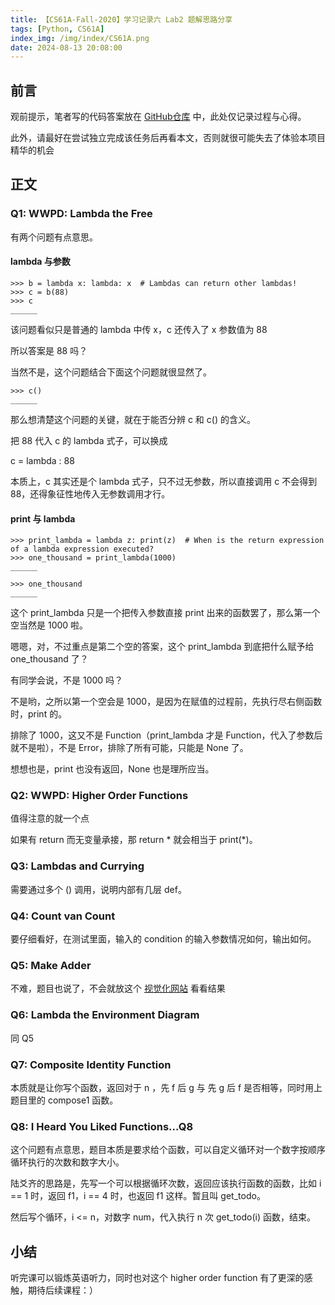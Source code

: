 ```yaml
---
title: 【CS61A-Fall-2020】学习记录六 Lab2 题解思路分享
tags: [Python, CS61A]
index_img: /img/index/CS61A.png
date: 2024-08-13 20:08:00
---
```

## 前言
观前提示，笔者写的代码答案放在 [GitHub仓库](https://github.com/HSLix/CS61A-Fall-2020) 中，此处仅记录过程与心得。

此外，请最好在尝试独立完成该任务后再看本文，否则就很可能失去了体验本项目精华的机会

## 正文
### Q1: WWPD: Lambda the Free

有两个问题有点意思。

#### lambda 与参数
```
>>> b = lambda x: lambda: x  # Lambdas can return other lambdas!
>>> c = b(88)
>>> c
______
```
该问题看似只是普通的 lambda 中传 x，c 还传入了 x 参数值为 88

所以答案是 88 吗？

当然不是，这个问题结合下面这个问题就很显然了。
```
>>> c()
______
```
那么想清楚这个问题的关键，就在于能否分辨 c 和 c() 的含义。

把 88 代入 c 的 lambda 式子，可以换成

c = lambda : 88

本质上，c 其实还是个 lambda 式子，只不过无参数，所以直接调用 c 不会得到 88，还得象征性地传入无参数调用才行。

#### print 与 lambda
```
>>> print_lambda = lambda z: print(z)  # When is the return expression of a lambda expression executed?
>>> one_thousand = print_lambda(1000)
______

>>> one_thousand
______
```

这个 print_lambda 只是一个把传入参数直接 print 出来的函数罢了，那么第一个空当然是 1000 啦。

嗯嗯，对，不过重点是第二个空的答案，这个 print_lambda 到底把什么赋予给 one_thousand 了？

有同学会说，不是 1000 吗？

不是哟，之所以第一个空会是 1000，是因为在赋值的过程前，先执行尽右侧函数时，print 的。

排除了 1000，这又不是 Function（print_lambda 才是 Function，代入了参数后就不是啦），不是 Error，排除了所有可能，只能是 None 了。

想想也是，print 也没有返回，None 也是理所应当。

### Q2: WWPD: Higher Order Functions
值得注意的就一个点

如果有 return 而无变量承接，那 return * 就会相当于 print(*)。

### Q3: Lambdas and Currying
需要通过多个 () 调用，说明内部有几层 def。

### Q4: Count van Count
要仔细看好，在测试里面，输入的 condition 的输入参数情况如何，输出如何。

### Q5: Make Adder
不难，题目也说了，不会就放这个 [视觉化网站](https://pythontutor.com/cp/composingprograms.html#mode=edit) 看看结果

### Q6: Lambda the Environment Diagram
同 Q5

### Q7: Composite Identity Function
本质就是让你写个函数，返回对于 n ，先 f 后 g 与 先 g 后 f 是否相等，同时用上题目里的 compose1 函数。

### Q8: I Heard You Liked Functions...Q8
这个问题有点意思，题目本质是要求给个函数，可以自定义循环对一个数字按顺序循环执行的次数和数字大小。

陆爻齐的思路是，先写一个可以根据循环次数，返回应该执行函数的函数，比如 i == 1 时，返回 f1，i == 4 时，也返回 f1 这样。暂且叫 get_todo。

然后写个循环，i <= n，对数字 num，代入执行 n 次 get_todo(i) 函数，结束。

## 小结
听完课可以锻炼英语听力，同时也对这个 higher order function 有了更深的感触，期待后续课程：）
